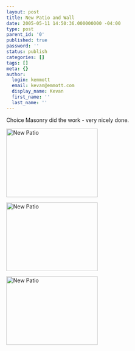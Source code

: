 ```yaml
---
layout: post
title: New Patio and Wall
date: 2005-05-11 14:50:36.000000000 -04:00
type: post
parent_id: '0'
published: true
password: ''
status: publish
categories: []
tags: []
meta: {}
author:
  login: kemmott
  email: kevan@emmott.com
  display_name: Kevan
  first_name: ''
  last_name: ''
---
```

<p>Choice Masonry did the work - very nicely done.</p>
<p><a href="http://www.flickr.com/photos/kevan/13449745/" title="Photo Sharing"><img src="{{ site.url }}/assets/images/blog/13449745_8c57a5d29e_m.jpg" width="240" height="180" alt="New Patio" /></a></p>
<p><a href="http://www.flickr.com/photos/kevan/13449726/" title="Photo Sharing"><img src="{{ site.url }}/assets/images/blog/13449726_a6da9af121_m.jpg" width="240" height="180" alt="New Patio" /></a></p>
<p><a href="http://www.flickr.com/photos/kevan/13449737/" title="Photo Sharing"><img src="{{ site.url }}/assets/images/blog/13449737_cae8bd8eb5_m.jpg" width="240" height="180" alt="New Patio" /></a></p>
